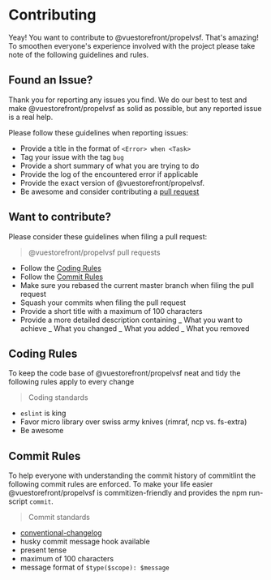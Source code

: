 # Contributing

Yeay! You want to contribute to @vuestorefront/propelvsf. That's amazing! To smoothen everyone's experience involved with the project please take note of the following guidelines and rules.


## Found an Issue?

Thank you for reporting any issues you find. We do our best to test and make @vuestorefront/propelvsf as solid as possible, but any reported issue is a real help.

Please follow these guidelines when reporting issues:

- Provide a title in the format of `<Error> when <Task>`
- Tag your issue with the tag `bug`
- Provide a short summary of what you are trying to do
- Provide the log of the encountered error if applicable
- Provide the exact version of @vuestorefront/propelvsf.
- Be awesome and consider contributing a [pull request](#want-to-contribute)

## Want to contribute?

Please consider these guidelines when filing a pull request:

> @vuestorefront/propelvsf pull requests

- Follow the [Coding Rules](#coding-rules)
- Follow the [Commit Rules](#commit-rules)
- Make sure you rebased the current master branch when filing the pull request
- Squash your commits when filing the pull request
- Provide a short title with a maximum of 100 characters
- Provide a more detailed description containing
  _ What you want to achieve
  _ What you changed
  _ What you added
  _ What you removed

## Coding Rules

To keep the code base of @vuestorefront/propelvsf neat and tidy the following rules apply to every change

> Coding standards

- `eslint` is king
- Favor micro library over swiss army knives (rimraf, ncp vs. fs-extra)
- Be awesome

## Commit Rules

To help everyone with understanding the commit history of commitlint the following commit rules are enforced.
To make your life easier @vuestorefront/propelvsf is commitizen-friendly and provides the npm run-script `commit`.

> Commit standards

- [conventional-changelog](https://github.com/conventional-changelog)
- husky commit message hook available
- present tense
- maximum of 100 characters
- message format of `$type($scope): $message`
